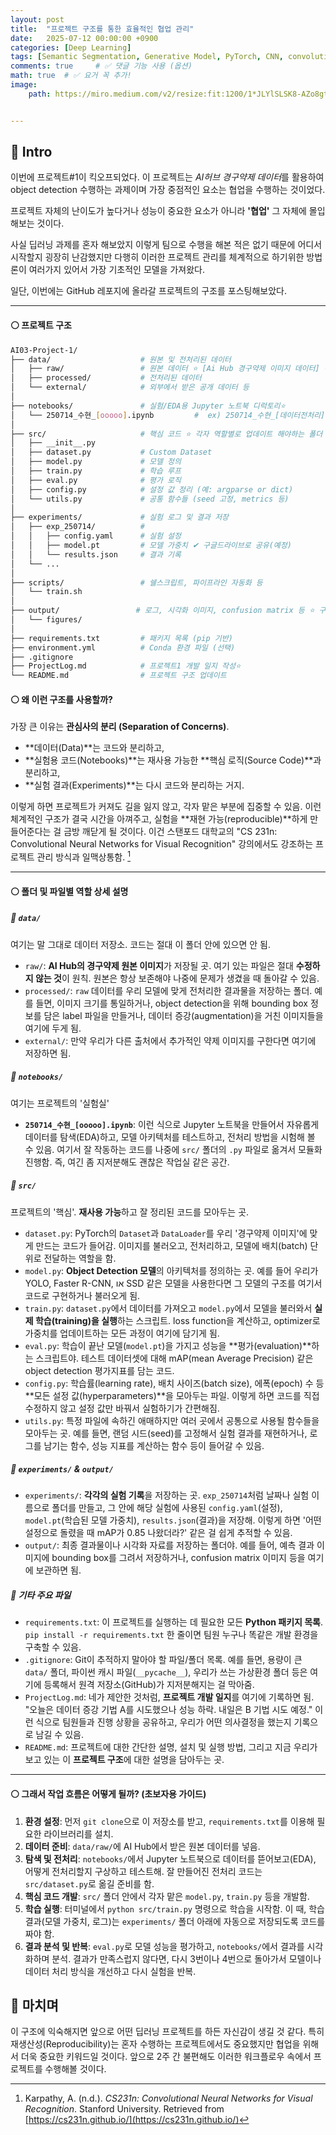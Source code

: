 ```yaml
---
layout: post
title:  "프로젝트 구조를 통한 효율적인 협업 관리"
date:   2025-07-12 00:00:00 +0900
categories: [Deep Learning]
tags: [Semantic Segmentation, Generative Model, PyTorch, CNN, convolutional-neural-network, Deep Learning, AI, Computer Vision]
comments: true     # ✅ 댓글 기능 사용 (옵션)
math: true  # ✅ 요거 꼭 추가!
image:
    path: https://miro.medium.com/v2/resize:fit:1200/1*JLYlSLSK8-AZo8gt9UdYqA.jpeg


---
```


## 🔵 Intro
이번에 프로젝트#1이 킥오프되었다. 이 프로젝트는 *AI허브 경구약제 데이터*를 활용하여 object detection 수행하는 과제이며 가장 중점적인 요소는 협업을 수행하는 것이었다.

프로젝트 자체의 난이도가 높다거나 성능이 중요한 요소가 아니라 **'협업'** 그 자체에 몰입해보는 것이다.

사실 딥러닝 과제를 혼자 해보았지 이렇게 팀으로 수행을 해본 적은 없기 때문에 어디서 시작할지 굉장히 난감했지만 다행히 이러한 프로젝트 관리를 체계적으로 하기위한 방법론이 여러가지 있어서 가장 기초적인 모델을 가져왔다.

일단, 이번에는 GitHub 레포지에 올라갈 프로젝트의 구조를 포스팅해보았다.

---


#### ⚪ 프로젝트 구조

```bash
AI03-Project-1/
├── data/                    # 원본 및 전처리된 데이터
│   ├── raw/                 # 원본 데이터 ⭐ [Ai Hub 경구약제 이미지 데이터] 경로
│   ├── processed/           # 전처리된 데이터
│   └── external/            # 외부에서 받은 공개 데이터 등
│
├── notebooks/               # 실험/EDA용 Jupyter 노트북 디럭토리⭐
│   └── 250714_수현_[ooooo].ipynb         #  ex) 250714_수현_[데이터전처리].ipynb
│
├── src/                     # 핵심 코드 ⭐ 각자 역할별로 업데이트 해야하는 폴더
│   ├── __init__.py
│   ├── dataset.py           # Custom Dataset
│   ├── model.py             # 모델 정의
│   ├── train.py             # 학습 루프
│   ├── eval.py              # 평가 로직
│   ├── config.py            # 설정 값 정리 (예: argparse or dict)
│   └── utils.py             # 공통 함수들 (seed 고정, metrics 등)
│
├── experiments/             # 실험 로그 및 결과 저장
│   ├── exp_250714/          #               
│   │   ├── config.yaml      # 실험 설정
│   │   ├── model.pt         # 모델 가중치 ✔ 구글드라이브로 공유(예정)
│   │   └── results.json     # 결과 기록
│   └── ...
│
├── scripts/                 # 쉘스크립트, 파이프라인 자동화 등
│   └── train.sh
│
├── output/                 # 로그, 시각화 이미지, confusion matrix 등 ⭐ 구글드라이브로 공유(예정)
│   └── figures/
│
├── requirements.txt         # 패키지 목록 (pip 기반)
├── environment.yml          # Conda 환경 파일 (선택)
├── .gitignore
├── ProjectLog.md            # 프로젝트1 개발 일지 작성⭐
└── README.md                # 프로젝트 구조 업데이트
```



#### ⚪ 왜 이런 구조를 사용할까?

가장 큰 이유는 **관심사의 분리 (Separation of Concerns)**.
* **데이터(Data)**는 코드와 분리하고,
* **실험용 코드(Notebooks)**는 재사용 가능한 **핵심 로직(Source Code)**과 분리하고,
* **실험 결과(Experiments)**는 다시 코드와 분리하는 거지.

이렇게 하면 프로젝트가 커져도 길을 잃지 않고, 각자 맡은 부분에 집중할 수 있음. 이런 체계적인 구조가 결국 시간을 아껴주고, 실험을 **재현 가능(reproducible)**하게 만들어준다는 걸 금방 깨닫게 될 것이다. 
이건 스탠포드 대학교의 "CS 231n: Convolutional Neural Networks for Visual Recognition" 강의에서도 강조하는 프로젝트 관리 방식과 일맥상통함. [^1]

[^1]: Karpathy, A. (n.d.). *CS231n: Convolutional Neural Networks for Visual Recognition*. Stanford University. Retrieved from [https://cs231n.github.io/](https://cs231n.github.io/)

---

#### ⚪ 폴더 및 파일별 역할 상세 설명

##### 📂 `data/`
여기는 말 그대로 데이터 저장소. 코드는 절대 이 폴더 안에 있으면 안 됨.  
* `raw/`: **AI Hub의 경구약제 원본 이미지**가 저장될 곳. 여기 있는 파일은 절대 **수정하지 않는 것**이 원칙. 원본은 항상 보존해야 나중에 문제가 생겼을 때 돌아갈 수 있음.  
* `processed/`: `raw` 데이터를 우리 모델에 맞게 전처리한 결과물을 저장하는 폴더. 예를 들면, 이미지 크기를 통일하거나, object detection을 위해 bounding box 정보를 담은 label 파일을 만들거나, 데이터 증강(augmentation)을 거친 이미지들을 여기에 두게 됨.  
* `external/`: 만약 우리가 다른 출처에서 추가적인 약제 이미지를 구한다면 여기에 저장하면 됨.  

##### 📂 `notebooks/`
여기는 프로젝트의 '실험실'  
* **`250714_수현_[ooooo].ipynb`**: 이런 식으로 Jupyter 노트북을 만들어서 자유롭게 데이터를 탐색(EDA)하고, 모델 아키텍처를 테스트하고, 전처리 방법을 시험해 볼 수 있음. 여기서 잘 작동하는 코드를 나중에 `src/` 폴더의 `.py` 파일로 옮겨서 모듈화 진행함. 즉, 여긴 좀 지저분해도 괜찮은 작업실 같은 공간.  

##### 📂 `src/`
프로젝트의 '핵심'. **재사용 가능**하고 잘 정리된 코드를 모아두는 곳.  
* `dataset.py`: PyTorch의 `Dataset`과 `DataLoader`를 우리 '경구약제 이미지'에 맞게 만드는 코드가 들어감. 이미지를 불러오고, 전처리하고, 모델에 배치(batch) 단위로 전달하는 역할을 함.  
* `model.py`: **Object Detection 모델**의 아키텍처를 정의하는 곳. 예를 들어 우리가 YOLO, Faster R-CNN, או SSD 같은 모델을 사용한다면 그 모델의 구조를 여기서 코드로 구현하거나 불러오게 됨.  
* `train.py`: `dataset.py`에서 데이터를 가져오고 `model.py`에서 모델을 불러와서 **실제 학습(training)을 실행**하는 스크립트. loss function을 계산하고, optimizer로 가중치를 업데이트하는 모든 과정이 여기에 담기게 됨.  
* `eval.py`: 학습이 끝난 모델(`model.pt`)을 가지고 성능을 **평가(evaluation)**하는 스크립트야. 테스트 데이터셋에 대해 mAP(mean Average Precision) 같은 object detection 평가지표를 담는 코드.  
* `config.py`: 학습률(learning rate), 배치 사이즈(batch size), 에폭(epoch) 수 등 **모든 설정 값(hyperparameters)**을 모아두는 파일. 이렇게 하면 코드를 직접 수정하지 않고 설정 값만 바꿔서 실험하기가 간편해짐.  
* `utils.py`: 특정 파일에 속하긴 애매하지만 여러 곳에서 공통으로 사용될 함수들을 모아두는 곳. 예를 들면, 랜덤 시드(seed)를 고정해서 실험 결과를 재현하거나, 로그를 남기는 함수, 성능 지표를 계산하는 함수 등이 들어갈 수 있음.  

##### 📂 `experiments/` & `output/`
* `experiments/`: **각각의 실험 기록**을 저장하는 곳. `exp_250714`처럼 날짜나 실험 이름으로 폴더를 만들고, 그 안에 해당 실험에 사용된 `config.yaml`(설정), `model.pt`(학습된 모델 가중치), `results.json`(결과)을 저장해. 이렇게 하면 '어떤 설정으로 돌렸을 때 mAP가 0.85 나왔더라?' 같은 걸 쉽게 추적할 수 있음.  
* `output/`: 최종 결과물이나 시각화 자료를 저장하는 폴더야. 예를 들어, 예측 결과 이미지에 bounding box를 그려서 저장하거나, confusion matrix 이미지 등을 여기에 보관하면 됨.  

##### 📂 기타 주요 파일
* `requirements.txt`: 이 프로젝트를 실행하는 데 필요한 모든 **Python 패키지 목록**. `pip install -r requirements.txt` 한 줄이면 팀원 누구나 똑같은 개발 환경을 구축할 수 있음.  
* `.gitignore`: Git이 추적하지 말아야 할 파일/폴더 목록. 예를 들면, 용량이 큰 `data/` 폴더, 파이썬 캐시 파일(`__pycache__`), 우리가 쓰는 가상환경 폴더 등은 여기에 등록해서 원격 저장소(GitHub)가 지저분해지는 걸 막아줌.  
* `ProjectLog.md`: 네가 제안한 것처럼, **프로젝트 개발 일지**를 여기에 기록하면 됨. "오늘은 데이터 증강 기법 A를 시도했으나 성능 하락. 내일은 B 기법 시도 예정." 이런 식으로 팀원들과 진행 상황을 공유하고, 우리가 어떤 의사결정을 했는지 기록으로 남길 수 있음.  
* `README.md`: 프로젝트에 대한 간단한 설명, 설치 및 실행 방법, 그리고 지금 우리가 보고 있는 이 **프로젝트 구조**에 대한 설명을 담아두는 곳.  

---

#### ⚪ 그래서 작업 흐름은 어떻게 될까? (초보자용 가이드)

1.  **환경 설정**: 먼저 `git clone`으로 이 저장소를 받고, `requirements.txt`를 이용해 필요한 라이브러리를 설치.  
2.  **데이터 준비**: `data/raw/`에 AI Hub에서 받은 원본 데이터를 넣음.  
3.  **탐색 및 전처리**: `notebooks/`에서 Jupyter 노트북으로 데이터를 뜯어보고(EDA), 어떻게 전처리할지 구상하고 테스트해. 잘 만들어진 전처리 코드는 `src/dataset.py`로 옮길 준비를 함.  
4.  **핵심 코드 개발**: `src/` 폴더 안에서 각자 맡은 `model.py`, `train.py` 등을 개발함.  
5.  **학습 실행**: 터미널에서 `python src/train.py` 명령으로 학습을 시작함. 이 때, 학습 결과(모델 가중치, 로그)는 `experiments/` 폴더 아래에 자동으로 저장되도록 코드를 짜야 함.  
6.  **결과 분석 및 반복**: `eval.py`로 모델 성능을 평가하고, `notebooks/`에서 결과를 시각화하며 분석. 결과가 만족스럽지 않다면, 다시 3번이나 4번으로 돌아가서 모델이나 데이터 처리 방식을 개선하고 다시 실험을 반복.  


## 🔵 마치며

이 구조에 익숙해지면 앞으로 어떤 딥러닝 프로젝트를 하든 자신감이 생길 것 같다. 특히 재생산성(Reproducibility)는 혼자 수행하는 프로젝트에서도 중요했지만 협업을 위해서 더욱 중요한 키워드일 것이다. 앞으로 2주 간 불편해도 이러한 워크플로우 속에서 프로젝트를 수행해볼 것이다.